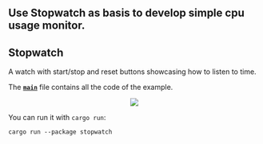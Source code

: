 ## Use Stopwatch as basis to develop simple cpu usage monitor.

## Stopwatch

A watch with start/stop and reset buttons showcasing how to listen to time.

The __[`main`]__ file contains all the code of the example.

<div align="center">
  <a href="https://gfycat.com/granularenviousgoitered-rust-gui">
    <img src="https://thumbs.gfycat.com/GranularEnviousGoitered-small.gif">
  </a>
</div>

You can run it with `cargo run`:
```
cargo run --package stopwatch
```

[`main`]: src/main.rs
